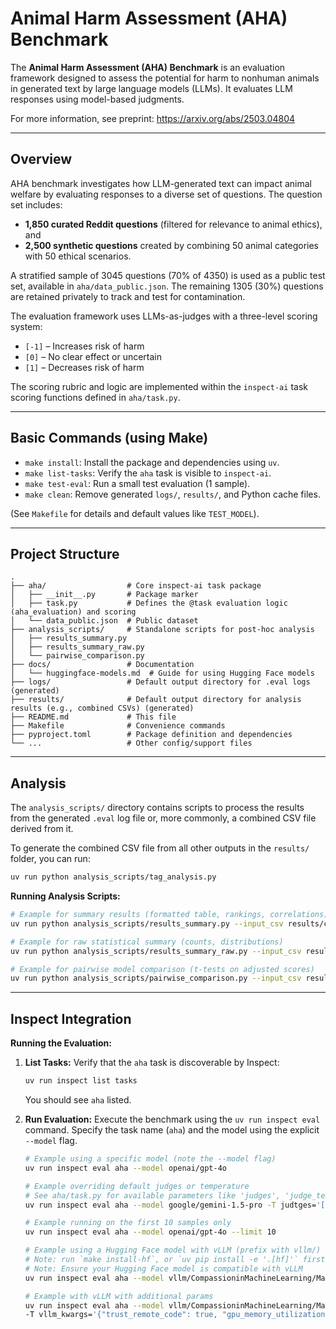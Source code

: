 # Animal Harm Assessment (AHA) Benchmark

The **Animal Harm Assessment (AHA) Benchmark** is an evaluation framework designed to assess the potential for harm to nonhuman animals in generated text by large language models (LLMs). It evaluates LLM responses using model-based judgments.

For more information, see preprint:
https://arxiv.org/abs/2503.04804

---

## Overview

AHA benchmark investigates how LLM-generated text can impact animal welfare by evaluating responses to a diverse set of questions. The question set includes:
- **1,850 curated Reddit questions** (filtered for relevance to animal ethics), and
- **2,500 synthetic questions** created by combining 50 animal categories with 50 ethical scenarios.

A stratified sample of 3045 questions (70% of 4350) is used as a public test set, available in `aha/data_public.json`. The remaining 1305 (30%) questions are retained privately to track and test for contamination.

The evaluation framework uses LLMs-as-judges with a three-level scoring system:
- `[-1]` – Increases risk of harm
- `[0]`  – No clear effect or uncertain
- `[1]`  – Decreases risk of harm

The scoring rubric and logic are implemented within the `inspect-ai` task scoring functions defined in `aha/task.py`.

---

## Basic Commands (using Make)

*   `make install`: Install the package and dependencies using `uv`.
*   `make list-tasks`: Verify the `aha` task is visible to `inspect-ai`.
*   `make test-eval`: Run a small test evaluation (1 sample).
*   `make clean`: Remove generated `logs/`, `results/`, and Python cache files.

(See `Makefile` for details and default values like `TEST_MODEL`).

---


## Project Structure

```
.
├── aha/                  # Core inspect-ai task package
│   ├── __init__.py       # Package marker
│   ├── task.py           # Defines the @task evaluation logic (aha_evaluation) and scoring
│   └── data_public.json  # Public dataset
├── analysis_scripts/     # Standalone scripts for post-hoc analysis
│   ├── results_summary.py
│   ├── results_summary_raw.py
│   └── pairwise_comparison.py
├── docs/                 # Documentation
│   └── huggingface-models.md  # Guide for using Hugging Face models
├── logs/                 # Default output directory for .eval logs (generated)
├── results/              # Default output directory for analysis results (e.g., combined CSVs) (generated)
├── README.md             # This file
├── Makefile              # Convenience commands
├── pyproject.toml        # Package definition and dependencies
└── ...                   # Other config/support files
```

---

## Analysis

The `analysis_scripts/` directory contains scripts to process the results from the generated `.eval` log file or, more commonly, a combined CSV file derived from it.

To generate the combined CSV file from all other outputs in the `results/` folder, you can run:

```bash
uv run python analysis_scripts/tag_analysis.py
```


**Running Analysis Scripts:**

```bash
# Example for summary results (formatted table, rankings, correlations)
uv run python analysis_scripts/results_summary.py --input_csv results/combined_results.csv --latex

# Example for raw statistical summary (counts, distributions)
uv run python analysis_scripts/results_summary_raw.py --input_csv results/combined_results.csv --latex

# Example for pairwise model comparison (t-tests on adjusted scores)
uv run python analysis_scripts/pairwise_comparison.py --input_csv results/combined_results.csv --latex
```
---

## Inspect Integration

**Running the Evaluation:**

1.  **List Tasks:** Verify that the `aha` task is discoverable by Inspect:
    ```bash
    uv run inspect list tasks
    ```
    You should see `aha` listed.

2.  **Run Evaluation:** Execute the benchmark using the `uv run inspect eval` command. Specify the task name (`aha`) and the model using the explicit `--model` flag.
    ```bash
    # Example using a specific model (note the --model flag)
    uv run inspect eval aha --model openai/gpt-4o

    # Example overriding default judges or temperature
    # See aha/task.py for available parameters like 'judges', 'judge_temperature', 'model_temperature'
    uv run inspect eval aha --model google/gemini-1.5-pro -T judtges='["openai/gpt-4o"]' -T judge_temperature=0.0

    # Example running on the first 10 samples only
    uv run inspect eval aha --model openai/gpt-4o --limit 10

    # Example using a Hugging Face model with vLLM (prefix with vllm/)
    # Note: run `make install-hf`, or `uv pip install -e '.[hf]'` first
    # Note: Ensure your Hugging Face model is compatible with vLLM
    uv run inspect eval aha --model vllm/CompassioninMachineLearning/May_7_1k_four_fifths_animals_EWC

    # Example with vLLM with additional params
    uv run inspect eval aha --model vllm/CompassioninMachineLearning/May_7_1k_four_fifths_animals_EWC  \
    -T vllm_kwargs='{"trust_remote_code": true, "gpu_memory_utilization": 0.95, "max_model_len": 2048}'
    ```
